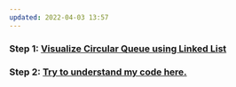 ```yaml
---
updated: 2022-04-03 13:57
---
```

### **Step 1:** [Visualize Circular Queue using Linked List](https://youtu.be/HsJc7a6NoTE)

### **Step 2:** [Try to understand my code here.](./CircularQueue_LinkedList.java)
